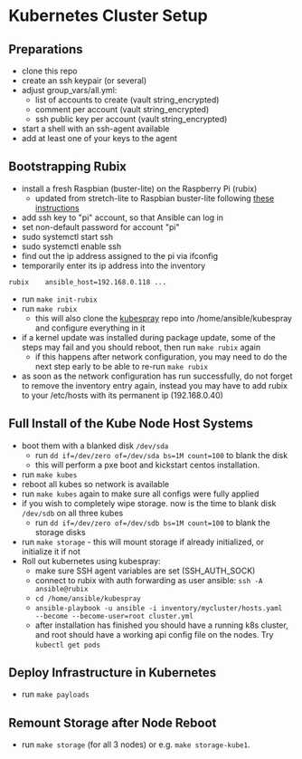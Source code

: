 # Kubernetes Cluster Setup

## Preparations

* clone this repo
* create an ssh keypair (or several)
* adjust group\_vars/all.yml:
  * list of accounts to create (vault string\_encrypted)
  * comment per account (vault string\_encrypted)
  * ssh public key per account (vault string\_encrypted)
* start a shell with an ssh-agent available
* add at least one of your keys to the agent

## Bootstrapping Rubix

* install a fresh Raspbian (buster-lite) on the Raspberry Pi (rubix)
  * updated from stretch-lite to Raspbian buster-lite following 
    [these instructions](https://pimylifeup.com/upgrade-raspbian-stretch-to-raspbian-buster/)
* add ssh key to "pi" account, so that Ansible can log in
* set non-default password for account "pi"
* sudo systemctl start ssh
* sudo systemctl enable ssh
* find out the ip address assigned to the pi via ifconfig
* temporarily enter its ip address into the inventory
```
rubix    ansible_host=192.168.0.118 ...
```
* run ```make init-rubix```
* run ```make rubix```
  * this will also clone the [kubespray](https://github.com/kubernetes-sigs/kubespray) repo 
    into /home/ansible/kubespray and configure everything in it
* if a kernel update was installed during package update, some of the
  steps may fail and you should reboot, then run ```make rubix``` again
  * if this happens after network configuration, you may need to do the 
    next step early to be able to re-run ```make rubix``` 
* as soon as the network configuration has run successfully, 
  do not forget to remove the inventory entry again, instead
  you may have to add rubix to your /etc/hosts with its permanent ip
  (192.168.0.40)

## Full Install of the Kube Node Host Systems

* boot them with a blanked disk `/dev/sda`
    * run `dd if=/dev/zero of=/dev/sda bs=1M count=100` to blank the disk 
    * this will perform a pxe boot and kickstart centos installation.
* run ```make kubes```
* reboot all kubes so network is available
* run ```make kubes``` again to make sure all configs were fully applied
* if you wish to completely wipe storage. now is the time to blank disk `/dev/sdb` on all three kubes
    * run `dd if=/dev/zero of=/dev/sdb bs=1M count=100` to blank the storage disks
* run ```make storage``` - this will mount storage if already initialized, or initialize it if not
* Roll out kubernetes using kubespray:
    * make sure SSH agent variables are set (SSH_AUTH_SOCK)
    * connect to rubix with auth forwarding as user ansible: `ssh -A ansible@rubix`
    * `cd /home/ansible/kubespray`
    * `ansible-playbook -u ansible -i inventory/mycluster/hosts.yaml  --become --become-user=root cluster.yml`
    * after installation has finished you should have a running k8s cluster, and root should have
      a working api config file on the nodes. Try `kubectl get pods`

## Deploy Infrastructure in Kubernetes

* run ```make payloads```

## Remount Storage after Node Reboot

* run ```make storage``` (for all 3 nodes) or e.g. ```make storage-kube1```.

